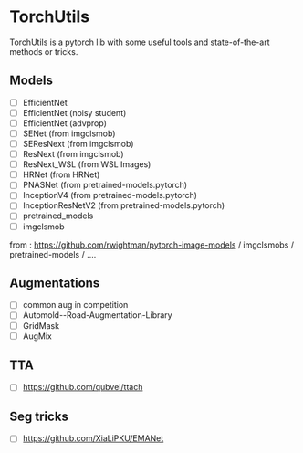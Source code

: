 # TorchUtils
TorchUtils is a pytorch lib with some useful tools and state-of-the-art methods or tricks.

## Models

- [ ] EfficientNet 
- [ ] EfficientNet (noisy student)
- [ ] EfficientNet (advprop)
- [ ] SENet (from imgclsmob)
- [ ] SEResNext (from imgclsmob)
- [ ] ResNext (from imgclsmob)
- [ ] ResNext_WSL (from WSL Images)
- [ ] HRNet (from HRNet)
- [ ] PNASNet (from pretrained-models.pytorch)
- [ ] InceptionV4 (from pretrained-models.pytorch)
- [ ] InceptionResNetV2 (from pretrained-models.pytorch)
- [ ] pretrained_models
- [ ] imgclsmob

from : https://github.com/rwightman/pytorch-image-models / imgclsmobs / pretrained-models / ....

## Augmentations

- [ ] common aug in competition
- [ ] Automold--Road-Augmentation-Library
- [ ] GridMask
- [ ] AugMix

## TTA
 - [ ] https://github.com/qubvel/ttach
 
## Seg tricks
 - [ ] https://github.com/XiaLiPKU/EMANet
